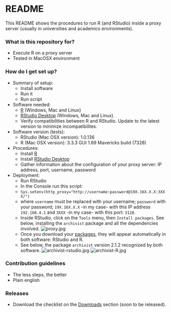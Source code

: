 # README #

This README shows the procedures to run R (and RStudio) inside a proxy server (usually in universities and academics environments). 

### What is this repository for? ###

* Execute R on a proxy server
* Tested in MacOSX environment

### How do I get set up? ###

* Summary of setup:
    * Install software
    * Run it
    * Run script
* Software needed:
    * [R](https://cran.r-project.org/bin/) (Windows, Mac and Linux)
    * [RStudio Desktop](https://www.rstudio.com/products/rstudio/#Desktop) (Windows, Mac and Linux). 
    * Verify compatibilities between R and RStudio. Update to the latest version to minimize incompatibilites.
* Software version (tests):
    * RStudio (Mac OSX version): 1.0.136
    * R (Mac OSX version): 3.3.3 GUI 1.69 Mavericks build (7328)
* Procedures:
    * Install [R](https://cran.r-project.org/bin/)
    * Install [RStudio Desktop](https://www.rstudio.com/products/rstudio/#Desktop)
    * Gather information about the configuration of your proxy server: IP address, port, username, password
* Deployment:
    * Run RStudio
    * In the Console run this script:
    * `Sys.setenv(http_proxy="http://username:password@19X.16X.X.X:3XXX/")`
    * where `username` must be replaced with your username; `password` with your password; `19X.16X.X.X` -in my case- with this IP address `192.168.4.1` and `3XXX` -in my case- with this port: `3128`.
    * Inside RStudio, click on the `Tools` menu, then `Install packages`. See below, installing the `archivist` package and all the dependencies involved.
![proxy.jpg](https://bitbucket.org/repo/4pKrXRd/images/623860906-proxy.jpg)
    * Once you download your [packages](https://cran.r-project.org/web/packages/available_packages_by_name.html), they will appear automatically in both software: RStudio and R.
    * See below, the package `archivist` version 2.1.2 recognized by both software.
![archivist-rstudio.jpg](https://bitbucket.org/repo/4pKrXRd/images/3761449446-archivist-rstudio.jpg)
![archivist-R.jpg](https://bitbucket.org/repo/4pKrXRd/images/871921475-archivist-R.jpg)

### Contribution guidelines ###

* The less steps, the better
* Plain english

### Releases ###

* Download the checklist on the [Downloads](https://bitbucket.org/imhicihu/r-on-proxy-server/downloads/) section (soon to be released).